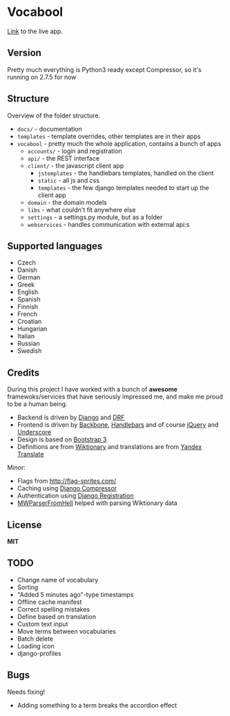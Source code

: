 # Vocabool

[Link](http://alcesleo.pythonanywhere.com/) to the live app.

## Version

Pretty much everything is Python3 ready except Compressor, so it's running on 2.7.5 for now

## Structure

Overview of the folder structure.

- `docs/` - documentation
- `templates` - template overrides, other templates are in their apps
- `vocabool` - pretty much the whole application, contains a bunch of apps
    - `accounts/` - login and registration
    - `api/` - the REST interface
    - `client/` - the javascript client app
        - `jstemplates` - the handlebars templates, handled on the client
        - `static` - all js and css
        - `templates` - the few django templates needed to start up the client app
    - `domain` - the domain models
    - `libs` - what couldn't fit anywhere else
    - `settings` - a settings.py module, but as a folder
    - `webservices` - handles communication with external api:s

## Supported languages

- Czech
- Danish
- German
- Greek
- English
- Spanish
- Finnish
- French
- Croatian
- Hungarian
- Italian
- Russian
- Swedish

## Credits

During this project I have worked with a bunch of **awesome** framewoks/services that
have seriously impressed me, and make me proud to be a human being.

-   Backend is driven by [Django](https://www.djangoproject.com/) and [DRF](http://django-rest-framework.org/)
-   Frontend is driven by [Backbone](http://backbonejs.org/), [Handlebars](http://handlebarsjs.com/)
    and of course [jQuery](http://jquery.com/) and [Underscore](http://underscorejs.org/)
-   Design is based on [Bootstrap 3](http://getbootstrap.com/)
-   Definitions are from [Wiktionary](http://www.wiktionary.org/)
    and translations are from [Yandex Translate](http://translate.yandex.com/)

Minor:

- Flags from <http://flag-sprites.com/>
- Caching using [Django Compressor](http://django-compressor.readthedocs.org/en/latest/)
- Authentication using [Django Registration](https://django-registration.readthedocs.org/en/latest/)
- [MWParserFromHell](http://mwparserfromhell.readthedocs.org/en/latest/) helped with parsing Wiktionary data

## License

**MIT**

## TODO

- Change name of vocabulary
- Sorting
- "Added 5 minutes ago"-type timestamps
- Offline cache manifest
- Correct spelling mistakes
- Define based on translation
- Custom text input
- Move terms between vocabularies
- Batch delete
- Loading icon
- django-profiles

## Bugs

Needs fixing!

- Adding something to a term breaks the accordion effect

